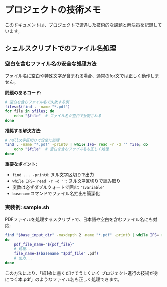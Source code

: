 # プロジェクトの技術メモ

このドキュメントは、プロジェクトで遭遇した技術的な課題と解決策を記録しています。

## シェルスクリプトでのファイル名処理

### 空白を含むファイル名の安全な処理方法

ファイル名に空白や特殊文字が含まれる場合、通常のfor文では正しく動作しません。

**問題のあるコード:**
```bash
# 空白を含むファイル名で失敗する例
files=$(find . -name "*.pdf")
for file in $files; do
    echo "$file"  # ファイル名が空白で分割される
done
```

**推奨する解決方法:**
```bash
# null文字区切りで安全に処理
find . -name "*.pdf" -print0 | while IFS= read -r -d '' file; do
    echo "$file"  # 空白を含むファイル名も正しく処理
done
```

**重要なポイント:**
- `find ... -print0`: ヌル文字区切りで出力
- `while IFS= read -r -d ''`: ヌル文字区切りで読み取り
- 変数は必ずダブルクォートで囲む: `"$variable"`
- `basename`コマンドでファイル名抽出を簡潔化

### 実装例: sample.sh

PDFファイルを処理するスクリプトで、日本語や空白を含むファイル名にも対応:

```bash
find "$base_input_dir" -maxdepth 2 -name "*.pdf" -print0 | while IFS= read -r -d '' pdf_file
do
    pdf_file_name="${pdf_file}"
    # 処理...
    file_name=$(basename "$pdf_file" .pdf)
    # 出力...
done
```

この方法により、「紙1枚に書くだけでうまくいく プロジェクト進行の技術が身につく本.pdf」のようなファイル名も正しく処理できます。